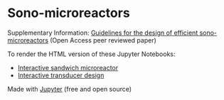Sono-microreactors
==================

Supplementary Information: [Guidelines for the design of efficient sono-microreactors](http://www.degruyter.com/view/j/gps.2014.3.issue-5/gps-2014-0052/gps-2014-0052.xml) (Open Access peer reviewed paper)

To render the HTML version of these Jupyter Notebooks:
   *  [Interactive sandwich microreactor](http://nbviewer.ipython.org/github/franktoffel/sono-microreactors/blob/master/interactive-langevin.ipynb)
   *  [Interactive transducer design](http://nbviewer.jupyter.org/github/franktoffel/sono-microreactors/blob/master/half-wave-sandwich-transducer.ipynb)


Made with [Jupyter](http://jupyter.org/) (free and open source)
